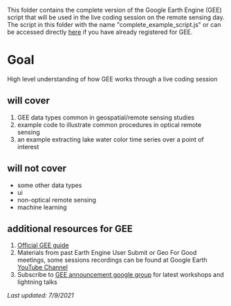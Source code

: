 This folder contains the complete version of the Google Earth Engine (GEE) script that will be used in the live coding session on the remote sensing day.
The script in this folder with the name "complete_example_script.js" or can be accessed directly [here](https://code.earthengine.google.com/14a7819a333a6bb8ccf5a39aa649e597) if you have already registered for GEE.

# Goal

High level understanding of how GEE works through a live coding session

## will cover
1. GEE data types common in geospatial/remote sensing studies
2. example code to illustrate common procedures in optical remote sensing
3. an example extracting lake water color time series over a point of interest

## will not cover
* some other data types
* ui
* non-optical remote sensing
* machine learning

## additional resources for GEE

1. [Official GEE guide](https://developers.google.com/earth-engine/guides)
2. Materials from past Earth Engine User Submit or Geo For Good meetings, some sessions recordings can be found at Google Earth [YouTube Channel](https://www.youtube.com/googleearth/playlists)
3. Subscribe to [GEE announcement google group](https://groups.google.com/g/google-earthengine-announce) for latest workshops and lightning talks

_Last updated: 7/9/2021_
